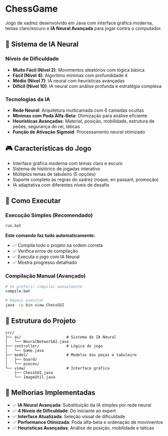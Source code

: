 # ChessGame

Jogo de xadrez desenvolvido em Java com interface gráfica moderna, temas claro/escuro e **IA Neural Avançada** para jogar contra o computador.

## 🧠 Sistema de IA Neural

### Níveis de Dificuldade
- **Muito Fácil (Nível 2)**: Movimentos aleatórios com lógica básica
- **Fácil (Nível 4)**: Algoritmo minimax com profundidade 4
- **Médio (Nível 7)**: IA neural com heurísticas avançadas
- **Difícil (Nível 10)**: IA neural com análise profunda e estratégia complexa

### Tecnologias da IA
- **Rede Neural**: Arquitetura multicamada com 6 camadas ocultas
- **Minimax com Poda Alfa-Beta**: Otimização para análise eficiente
- **Heurísticas Avançadas**: Material, posição, mobilidade, estrutura de peões, segurança do rei, táticas
- **Função de Ativação Sigmoid**: Processamento neural otimizado

## 🎮 Características do Jogo

- Interface gráfica moderna com temas claro e escuro
- Sistema de histórico de jogadas interativo
- Múltiplos temas de tabuleiro (5 opções)
- Suporte completo às regras do xadrez (roque, en passant, promoção)
- IA adaptativa com diferentes níveis de desafio

## 🚀 Como Executar

### Execução Simples (Recomendado)
```bash
run.bat
```
**Este comando faz tudo automaticamente:**
- ✅ Compila todo o projeto na ordem correta
- ✅ Verifica erros de compilação
- ✅ Executa o jogo com IA Neural
- ✅ Mostra progresso detalhado

### Compilação Manual (Avançado)
```bash
# Se preferir compilar manualmente
compile.bat

# Depois executar
java -cp bin view.ChessGUI
```

## 📁 Estrutura do Projeto

```
src/
├── ai/                    # Sistema de IA Neural
│   └── NeuralNetworkAI.java
├── controller/            # Lógica do jogo
│   └── Game.java
├── model/                 # Modelos das peças e tabuleiro
│   ├── board/
│   └── pieces/
└── view/                  # Interface gráfica
    ├── ChessGUI.java
    └── ImageUtil.java
```

## 🎯 Melhorias Implementadas

- ✅ **IA Neural Avançada**: Substituição da IA simples por rede neural
- ✅ **4 Níveis de Dificuldade**: Do iniciante ao expert
- ✅ **Interface Atualizada**: Seleção visual de dificuldade
- ✅ **Performance Otimizada**: Poda alfa-beta e ordenação de movimentos
- ✅ **Heurísticas Avançadas**: Análise de posição, mobilidade e táticas
